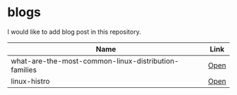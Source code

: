 # blogs

I would like to add blog post in this repository.

| Name  | Link |
| ------------- | ------------- |
| what-are-the-most-common-linux-distribution-families  | [Open](/posts/230117)  |
| linux-histro  | [Open](/posts/230118)  |
